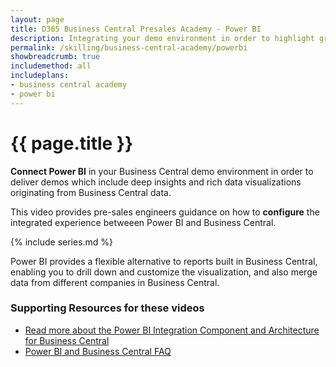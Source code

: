 ```yaml
---
layout: page
title: D365 Business Central Presales Academy - Power BI
description: Integrating your demo environment in order to highlight graphs, charts and rich visualizations through Power BI
permalink: /skilling/business-central-academy/powerbi
showbreadcrumb: true
includemethod: all
includeplans:
- business central academy
- power bi
---
```


# {{ page.title }}

**Connect Power BI** in your Business Central demo environment in order to deliver demos which include deep insights and rich data visualizations originating from Business Central data. 

This video provides pre-sales engineers guidance on how to **configure** the integrated experience betweeen Power BI and Business Central.

{% include series.md %}

Power BI provides a flexible alternative to reports built in Business Central, enabling you to drill down and customize the visualization, and also merge data from different companies in Business Central.

### Supporting Resources for these videos

* [Read more about the Power BI Integration Component and Architecture for Business Central](https://docs.microsoft.com/en-us/dynamics365/business-central/admin-powerbi-overview)
* [Power BI and Business Central FAQ](https://docs.microsoft.com/en-us/dynamics365/business-central/power-bi-faq?tabs=general) 
